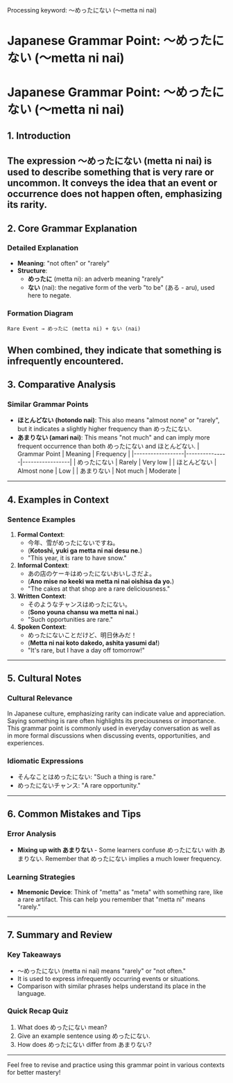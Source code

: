 Processing keyword: ～めったにない (〜metta ni nai)
# Japanese Grammar Point: ～めったにない (〜metta ni nai)
# Japanese Grammar Point: ～めったにない (〜metta ni nai)
## 1. Introduction
The expression ～めったにない (metta ni nai) is used to describe something that is very rare or uncommon. It conveys the idea that an event or occurrence does not happen often, emphasizing its rarity.
---
## 2. Core Grammar Explanation
### Detailed Explanation
- **Meaning**: "not often" or "rarely"
- **Structure**: 
  - **めったに** (metta ni): an adverb meaning "rarely"
  - **ない** (nai): the negative form of the verb "to be" (ある - aru), used here to negate.
### Formation Diagram
```
Rare Event → めったに (metta ni) + ない (nai)
```
When combined, they indicate that something is infrequently encountered.
---
## 3. Comparative Analysis
### Similar Grammar Points
- **ほとんどない (hotondo nai)**: This also means "almost none" or "rarely", but it indicates a slightly higher frequency than めったにない. 
- **あまりない (amari nai)**: This means "not much" and can imply more frequent occurrence than both めったにない and ほとんどない.
| Grammar Point   | Meaning       | Frequency   |
|------------------|---------------|-----------------|
| めったにない      | Rarely       | Very low       |
| ほとんどない      | Almost none   | Low            |
| あまりない        | Not much      | Moderate        |
---
## 4. Examples in Context
### Sentence Examples
1. **Formal Context**:
   - 今年、雪がめったにないですね。
   - (**Kotoshi, yuki ga metta ni nai desu ne.**)
   - "This year, it is rare to have snow."
2. **Informal Context**:
   - あの店のケーキはめったにないおいしさだよ。
   - (**Ano mise no keeki wa metta ni nai oishisa da yo.**)
   - "The cakes at that shop are a rare deliciousness."
3. **Written Context**:
   - そのようなチャンスはめったにない。
   - (**Sono youna chansu wa metta ni nai.**)
   - "Such opportunities are rare."
4. **Spoken Context**:
   - めったにないことだけど、明日休みだ！
   - (**Metta ni nai koto dakedo, ashita yasumi da!**)
   - "It's rare, but I have a day off tomorrow!"
---
## 5. Cultural Notes
### Cultural Relevance
In Japanese culture, emphasizing rarity can indicate value and appreciation. Saying something is rare often highlights its preciousness or importance. This grammar point is commonly used in everyday conversation as well as in more formal discussions when discussing events, opportunities, and experiences.
### Idiomatic Expressions
- そんなことはめったにない: "Such a thing is rare."
- めったにないチャンス: "A rare opportunity."
---
## 6. Common Mistakes and Tips
### Error Analysis
- **Mixing up with あまりない** - Some learners confuse めったにない with あまりない. Remember that めったにない implies a much lower frequency.
  
### Learning Strategies
- **Mnemonic Device**: Think of "metta" as "meta" with something rare, like a rare artifact. This can help you remember that "metta ni" means "rarely."
---
## 7. Summary and Review
### Key Takeaways
- ～めったにない (metta ni nai) means "rarely" or "not often."
- It is used to express infrequently occurring events or situations.
- Comparison with similar phrases helps understand its place in the language.
### Quick Recap Quiz
1. What does めったにない mean?
2. Give an example sentence using めったにない.
3. How does めったにない differ from あまりない?
---
Feel free to revise and practice using this grammar point in various contexts for better mastery!
